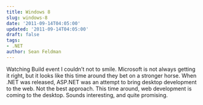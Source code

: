 ```yaml
---
title: Windows 8
slug: windows-8
date: '2011-09-14T04:05:00'
updated: '2011-09-14T04:05:00'
draft: false
tags:
- .NET
author: Sean Feldman
---
```



Watching Build event I couldn’t not to smile. Microsoft is not always getting it right, but it looks like this time around they bet on a stronger horse. When .NET was released, ASP.NET was an attempt to bring desktop development to the web. Not the best approach. This time around, web development is coming to the desktop. Sounds interesting, and quite promising.



